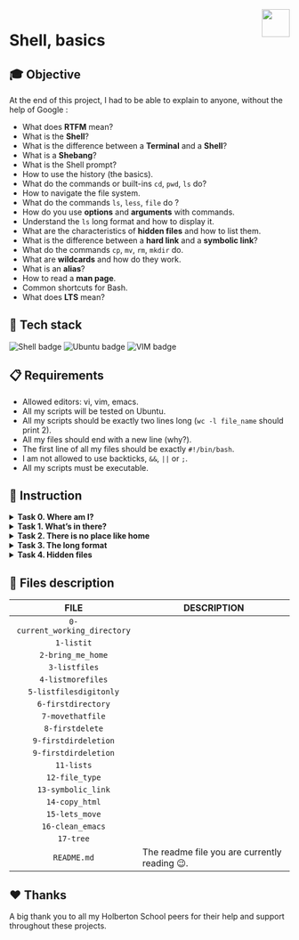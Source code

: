 <img  height="50px" align="right" src="https://apply.holbertonschool.com/holberton-logo.png">

# Shell, basics

## 🎓 Objective

At the end of this project, I had to be able to explain to anyone, without the help of Google :

- What does **RTFM** mean?
- What is the **Shell**?
- What is the difference between a **Terminal** and a **Shell**?
- What is a **Shebang**?
- What is the Shell prompt?
- How to use the history (the basics).
- What do the commands or built-ins `cd`, `pwd`, `ls` do?
- How to navigate the file system.
- What do the commands `ls`, `less`, `file` do ?
- How do you use **options** and **arguments** with commands.
- Understand the `ls` long format and how to display it.
- What are the characteristics of **hidden files** and how to list them.
- What is the difference between a **hard link** and a **symbolic link**?
- What do the commands `cp`, `mv`, `rm`, `mkdir` do.
- What are **wildcards** and how do they work.
- What is an **alias**?
- How to read a **man page**.
- Common shortcuts for Bash.
- What does **LTS** mean?

## 🔨 Tech stack

<p align="left">
    <img src="https://img.shields.io/badge/Shell-000000?logo=powerShell&logoColor=white&style=for-the-badge" alt="Shell badge">
    <img src="https://img.shields.io/badge/UBUNTU-e95420?logo=ubuntu&logoColor=white&style=for-the-badge" alt="Ubuntu badge">
    <img src="https://img.shields.io/badge/VIM-019733?logo=vim&logoColor=white&style=for-the-badge" alt="VIM badge">
<p>

## 📋 Requirements

- Allowed editors: vi, vim, emacs.
- All my scripts will be tested on Ubuntu.
- All my scripts should be exactly two lines long (`wc -l file_name` should print 2).
- All my files should end with a new line (why?).
- The first line of all my files should be exactly `#!/bin/bash`.
- I am not allowed to use backticks, `&&`, `||` or `;`.
- All my scripts must be executable.

## 📝 Instruction

<details>
	<summary>
		<b>Task 0. Where am I?</b>
	</summary>
<br>
Write a script that prints the absolute path name of the current working directory.
<br><br>
Example:
<br><br>
	
```
$ ./0-current_working_directory
/basics
$
```

#
**Repo:**
- GitHub repository: holbertonschool-shell
- Directory: basics
- File: 0-current_working_directory
</details>

<details>
	<summary>
		<b>Task 1. What’s in there?</b>
	</summary>
<br>
Display the contents list of your current directory.
<br><br>
Example:
<br><br>

```
$ ./1-listit
Applications    Documents   Dropbox Movies Pictures
Desktop Downloads   Library Music Public
$
```

#
**Repo:**
- GitHub repository: holbertonschool-shell
- Directory: basics
- File: 1-listit
</details>

<details>
	<summary>
		<b>Task 2. There is no place like home</b>
	</summary>
<br>
Write a script that changes the working directory to the user’s home directory.
<br>
- You are not allowed to use any shell variables
<br><br>
	
```
julien@ubuntu:/tmp$ pwd
/tmp
julien@ubuntu:/tmp$ echo $HOME
/home/julien
julien@ubuntu:/tmp$ source ./2-bring_me_home
julien@ubuntu:~$ pwd
/home/julien
julien@ubuntu:~$ 
```

#
**Repo:**
- GitHub repository: holbertonschool-shell
- Directory: basics
- File: 2-bring_me_home
</details>

<details>
	<summary>
		<b>Task 3. The long format</b>
	</summary>
<br>
Display current directory contents in a long format
<br><br>
Example:
<br><br>

```
$ ./3-listfiles
total 40
-rwxr-xr-x@ 1 sylvain staff 18 Jan 25 00:19 0-current_working_directory
-rwxr-xr-x@ 1 sylvain staff 19 Jan 25 00:23 1-listit
-rwxr-xr-x@ 1 sylvain staff 18 Jan 25 00:29 2-bring_me_home
-rwxr-xr-x@ 1 sylvain staff 18 Jan 25 00:39 3-listfiles
-rwxr-xr-x@ 1 sylvain staff 18 Jan 25 00:20 README.md
$
```

#
**Repo:**
- GitHub repository: holbertonschool-shell
- Directory: basics
- File: 3-listfiles
</details>

<details>
	<summary>
		<b>Task 4. Hidden files</b>
	</summary>
<br>
Display current directory contents, including hidden files (starting with .).
<br>
Use the long format.
<br><br>
Example:
<br><br>

```
$ ./4-listmorefiles
total 48
drwxr-xr-x@ 6 sylvain staff 204 Jan 25 00:29 .
drwxr-xr-x@ 43 sylvain staff 1462 Jan 25 00:19 ..
-rwxr-xr-x@ 1 sylvain staff 18 Jan 25 00:19 0-current_working_directory
-rwxr-xr-x@ 1 sylvain staff 19 Jan 25 00:23 1-listit
-rwxr-xr-x@ 1 sylvain staff 18 Jan 25 00:29 2-bring_me_home
-rwxr-xr-x@ 1 sylvain staff 18 Jan 25 00:39 3-listfiles
-rwxr-xr-x@ 1 sylvain staff 18 Jan 25 00:41 4-listmorefiles
-rwxr-xr-x@ 1 sylvain staff 18 Jan 25 00:20 README.md
$
```

#
**Repo:**
- GitHub repository: holbertonschool-shell
- Directory: basics
- File: 4-listmorefiles
</details>


## 📂 Files description

| **FILE** | **DESCRIPTION** |
| :-----: | ----- |
| `0-current_working_directory` | |
| `1-listit` | |
| `2-bring_me_home` | |
| `3-listfiles` | |
| `4-listmorefiles` | |
| `5-listfilesdigitonly` | |
| `6-firstdirectory` | |
| `7-movethatfile` | |
| `8-firstdelete` | |
| `9-firstdirdeletion` | |
| `9-firstdirdeletion` | |
| `11-lists` | |
| `12-file_type` | |
| `13-symbolic_link` | |
| `14-copy_html` | |
| `15-lets_move` | |
| `16-clean_emacs` | |
| `17-tree` | |
| `README.md` | The readme file you are currently reading 😉. |



## ♥️ Thanks

A big thank you to all my Holberton School peers for their help and support throughout these projects.
